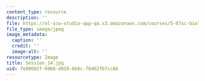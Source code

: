 ```yaml
---
content_type: resource
description: ''
file: https://ol-ocw-studio-app-qa.s3.amazonaws.com/courses/5-07sc-biological-chemistry-i-fall-2013/fe88602f0966d0106b6cf6462fb7cc6b_Session_14.jpg
file_type: image/jpeg
image_metadata:
  caption: ''
  credit: ''
  image-alt: ''
resourcetype: Image
title: Session_14.jpg
uid: fe88602f-0966-d010-6b6c-f6462fb7cc6b
---
```

